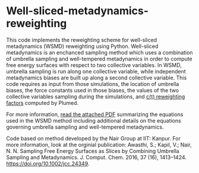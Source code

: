 # Well-sliced-metadynamics-reweighting
This code implements the reweighting scheme for well-sliced metadynamics (WSMD) reweighting using Python. Well-sliced metadynamics is an enchanced sampling method which uses a combination of umbrella sampling and well-tempered metadynamics in order to compute free energy surfaces with respect to two collective variables. In WSMD, umbrella sampling is run along one collective variable, while independent metadynamics biases are built up along a second collective variable. This code requires as input from those simulations, the location of umbrella biases, the force constants used in those biases, the values of the two collective variables sampling during the simulations, and [c(t) reweighting factors](https://www.plumed.org/doc-v2.7/user-doc/html/_m_e_t_a_d.html) computed by Plumed.

For more information, [read the attached PDF](Well_Sliced_Metadynamics_Equations.pdf) summarizing the equations used in the WSMD method including additional details on the equations governing umbrella sampling and well-tempered metadynamics.

Code based on method developed by the Nair Group at IIT: Kanpur. For more information, look at the orginial publication:
Awasthi, S.; Kapil, V.; Nair, N. N. Sampling Free Energy Surfaces as Slices by Combining Umbrella Sampling and Metadynamics. J. Comput. Chem. 2016, 37 (16), 1413–1424. https://doi.org/10.1002/jcc.24349.
